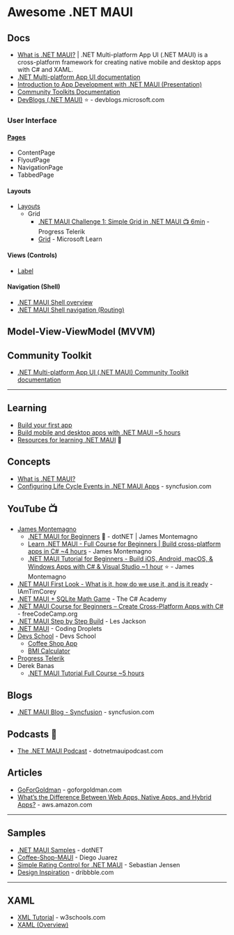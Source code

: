 # Awesome .NET MAUI


## Docs
* [What is .NET MAUI?](https://learn.microsoft.com/en-us/dotnet/maui/what-is-maui) | .NET Multi-platform App UI (.NET MAUI) is a cross-platform framework for creating native mobile and desktop apps with C# and XAML.
* [.NET Multi-platform App UI documentation](https://learn.microsoft.com/en-us/dotnet/maui/)
* [Introduction to App Development with .NET MAUI (Presentation)](https://github.com/dotnet-presentations/dotnet-maui/blob/main/Introduction%20to%20App%20Development%20with%20.NET%20MAUI/Introduction%20to%20App%20Development%20with%20.NET%20MAUI%20.pptx)
* [Community Toolkits Documentation](https://learn.microsoft.com/en-us/dotnet/communitytoolkit/)
* [DevBlogs (.NET MAUI)](https://devblogs.microsoft.com/search?query=MAUI&blogs=%2Fdotnet%2F&sortby=relevance) ⭐ - devblogs.microsoft.com

### User Interface
#### [Pages](https://learn.microsoft.com/en-us/dotnet/maui/user-interface/controls/#pages)
* ContentPage
* FlyoutPage
* NavigationPage
* TabbedPage
#### Layouts
* [Layouts](https://learn.microsoft.com/en-us/dotnet/maui/user-interface/layouts/)
  * Grid
    * [.NET MAUI Challenge 1: Simple Grid in .NET MAUI 📺 6min](https://www.youtube.com/watch?v=D4nd3MDTB30) - Progress Telerik
    * [Grid](https://learn.microsoft.com/en-us/dotnet/maui/user-interface/layouts/grid) - Microsoft Learn
#### Views (Controls)
* [Label](https://learn.microsoft.com/en-us/dotnet/maui/user-interface/controls/label)

#### Navigation (Shell)
* [.NET MAUI Shell overview](https://learn.microsoft.com/en-us/dotnet/maui/fundamentals/shell/)
* [.NET MAUI Shell navigation (Routing)](https://learn.microsoft.com/en-us/dotnet/maui/fundamentals/shell/navigation)

## Model-View-ViewModel (MVVM)

## Community Toolkit
* [.NET Multi-platform App UI (.NET MAUI) Community Toolkit documentation](https://learn.microsoft.com/en-us/dotnet/communitytoolkit/maui/)
  
-----
## Learning
* [Build your first app](https://learn.microsoft.com/en-us/dotnet/maui/get-started/first-app?pivots=devices-windows&tabs=vswin)
* [Build mobile and desktop apps with .NET MAUI ~5 hours](https://learn.microsoft.com/en-us/training/paths/build-apps-with-dotnet-maui/)
* [Resources for learning .NET MAUI](https://learn.microsoft.com/en-us/dotnet/maui/get-started/resources) 🌟

## Concepts
* [What is .NET MAUI?](https://learn.microsoft.com/en-us/dotnet/maui/what-is-maui)
* [Configuring Life Cycle Events in .NET MAUI Apps](https://www.syncfusion.com/blogs/post/configuring-life-cycle-events-in-net-maui-apps.aspx) - syncfusion.com

## YouTube 📺
* [James Montemagno](https://www.youtube.com/channel/UCENTmbKaTphpWV2R2evVz2A)
  * [.NET MAUI for Beginners](https://www.youtube.com/playlist?list=PLdo4fOcmZ0oUBAdL2NwBpDs32zwGqb9DY) 🌟 - dotNET | James Montemagno
  * [Learn .NET MAUI - Full Course for Beginners | Build cross-platform apps in C# ~4 hours](https://www.youtube.com/watch?v=DuNLR_NJv8U) - James Montemagno
  * [.NET MAUI Tutorial for Beginners - Build iOS, Android, macOS, & Windows Apps with C# & Visual Studio ~1 hour](https://www.youtube.com/watch?v=rumfIg9qJ_Y) ⭐ - James Montemagno
* [.NET MAUI First Look - What is it, how do we use it, and is it ready](https://youtu.be/HmyfjAaPW0g) - IAmTimCorey
* [.NET MAUI + SQLite Math Game](https://youtube.com/playlist?list=PL4G0MUH8YWiAMypwveH2LlLK_o8Jto9CE) - The C# Academy
* [.NET MAUI Course for Beginners – Create Cross-Platform Apps with C#](https://www.youtube.com/watch?v=n3tA3Ku65_8) - freeCodeCamp.org
* [.NET MAUI Step by Step Build](https://www.youtube.com/watch?v=LrZwd-f0M4I) - Les Jackson
* [.NET MAUI](https://www.youtube.com/playlist?list=PLzewa6pjbr3KKuUTp8ivXjcR4rvFvyoNw) - Coding Droplets
* [Devs School](https://www.youtube.com/@devsschool) - Devs School
  * [Coffee Shop App](https://youtu.be/soz4o0zKars?si=8TxXN-zpimva1_Kt)
  * [BMI Calculator](https://www.youtube.com/watch?v=cdkkWNJkkkc)
* [Progress Telerik](https://www.youtube.com/@telerik)
* Derek Banas
  * [.NET MAUI Tutorial Full Course ~5 hours](https://www.youtube.com/watch?v=FT5P5ZktzZI) 
 
## Blogs
* [.NET MAUI Blog - Syncfusion](https://www.syncfusion.com/blogs/category/net-maui) - syncfusion.com
  
## Podcasts 🎤
* [The .NET MAUI Podcast](https://www.dotnetmauipodcast.com/) - dotnetmauipodcast.com

## Articles
* [GoForGoldman](https://goforgoldman.com/posts/maui-ui-july-23/) - goforgoldman.com
* [What’s the Difference Between Web Apps, Native Apps, and Hybrid Apps?](https://aws.amazon.com/compare/the-difference-between-web-apps-native-apps-and-hybrid-apps/) - aws.amazon.com

-----

## Samples
* [.NET MAUI Samples](https://github.com/dotnet/maui-samples) - dotNET
* [Coffee-Shop-MAUI](https://github.com/diegoal3mx/Coffee-Shop-MAUI) - Diego Juarez
* [Simple Rating Control for .NET MAUI](https://github.com/tsjdev-apps/maui-ratingcontrol) - Sebastian Jensen
* [Design Inspiration](https://dribbble.com/search/mobile-app) - dribbble.com
    
-----

## XAML
* [XML Tutorial](https://www.w3schools.com/xml/) - w3schools.com
* [XAML (Overview)](https://learn.microsoft.com/en-us/dotnet/maui/xaml/)



